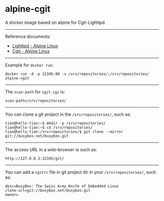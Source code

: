 # alpine-cgit
A docker image based on alpine for Cgit-Lighttpd

---
Reference documents:

- [Lighttpd - Alpine Linux](https://wiki.alpinelinux.org/wiki/Lighttpd)
- [Cgit - Alpine Linux](https://wiki.alpinelinux.org/wiki/Cgit)

---
Example for `docker run`:
```
docker run -d -p 12345:80 -v /srv/repositories/:/srv/repositories/ alpine-cgit
```

---
The `scan-path` for `cgit.cgi` is:
```
scan-path=/srv/repositories/
```

---
You can clone a git project in the `/srv/repositories/`, such as:
```
tian@hello-tian:~$ mkdir -p /srv/repositories/
tian@hello-tian:~$ cd /srv/repositories/
tian@hello-tian:/srv/repositories/$ git clone --mirror git://busybox.net/busybox.git
```

---
The access URL in a web-browser is such as:
```
http://127.0.0.1:12345/git/
```

---
You can add a `cgitrc` file in git project dir in your `/srv/repositories/`, such as:
```
desc=BusyBox: The Swiss Army Knife of Embedded Linux
clone-url=git://busybox.net/busybox.git
owner=
```